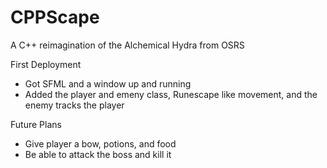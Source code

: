 # CPPScape
A C++ reimagination of the Alchemical Hydra from OSRS

First Deployment
* Got SFML and a window up and running
* Added the player and emeny class, Runescape like movement, and the enemy tracks the player

Future Plans
* Give player a bow, potions, and food
* Be able to attack the boss and kill it
